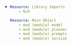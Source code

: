 - ```yaml
  Resource: Library Imports
      - N/A

  Resource: Main Object
      - mod (module) model
      - mod (module) planner
      - mod (module) prompts
      - mod (module) version
  ```